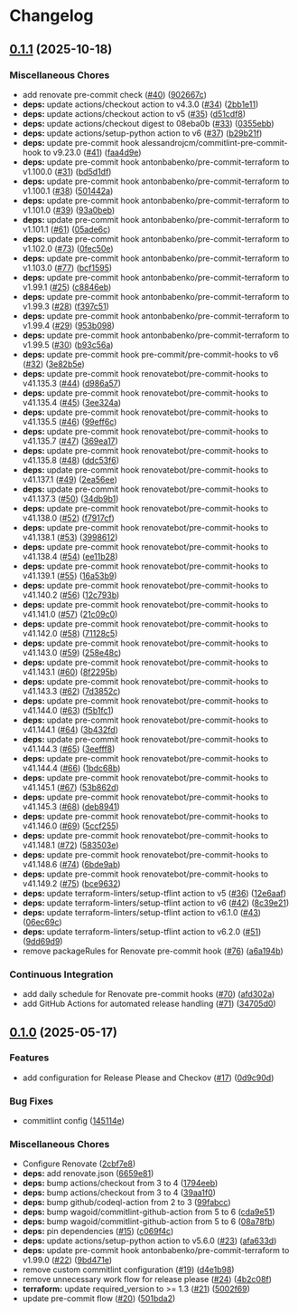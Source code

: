 # Changelog

## [0.1.1](https://github.com/opzkit/terraform-aws-elasticache-redis/compare/v0.1.0...v0.1.1) (2025-10-18)


### Miscellaneous Chores

* add renovate pre-commit check ([#40](https://github.com/opzkit/terraform-aws-elasticache-redis/issues/40)) ([902667c](https://github.com/opzkit/terraform-aws-elasticache-redis/commit/902667caa16d275eaf0549ae9b8d9cce3abcd507))
* **deps:** update actions/checkout action to v4.3.0 ([#34](https://github.com/opzkit/terraform-aws-elasticache-redis/issues/34)) ([2bb1e11](https://github.com/opzkit/terraform-aws-elasticache-redis/commit/2bb1e11aaedc7a04253b5165120ed5e9d5c96691))
* **deps:** update actions/checkout action to v5 ([#35](https://github.com/opzkit/terraform-aws-elasticache-redis/issues/35)) ([d51cdf8](https://github.com/opzkit/terraform-aws-elasticache-redis/commit/d51cdf824284dd8442c5d01d2f611771526caf8f))
* **deps:** update actions/checkout digest to 08eba0b ([#33](https://github.com/opzkit/terraform-aws-elasticache-redis/issues/33)) ([0355ebb](https://github.com/opzkit/terraform-aws-elasticache-redis/commit/0355ebbe2f1e7ee167a0766a2b447873bc63ea71))
* **deps:** update actions/setup-python action to v6 ([#37](https://github.com/opzkit/terraform-aws-elasticache-redis/issues/37)) ([b29b21f](https://github.com/opzkit/terraform-aws-elasticache-redis/commit/b29b21f12ae27cd56b42d9b714b4ea7dc1e7855e))
* **deps:** update pre-commit hook alessandrojcm/commitlint-pre-commit-hook to v9.23.0 ([#41](https://github.com/opzkit/terraform-aws-elasticache-redis/issues/41)) ([faa4d9e](https://github.com/opzkit/terraform-aws-elasticache-redis/commit/faa4d9eac487bb048cac2db4fcb229c907e67ee1))
* **deps:** update pre-commit hook antonbabenko/pre-commit-terraform to v1.100.0 ([#31](https://github.com/opzkit/terraform-aws-elasticache-redis/issues/31)) ([bd5d1df](https://github.com/opzkit/terraform-aws-elasticache-redis/commit/bd5d1df9c207c2b5ef1f020d1023172c48266eee))
* **deps:** update pre-commit hook antonbabenko/pre-commit-terraform to v1.100.1 ([#38](https://github.com/opzkit/terraform-aws-elasticache-redis/issues/38)) ([501442a](https://github.com/opzkit/terraform-aws-elasticache-redis/commit/501442a854b9d6a344443107ad267799050e75ef))
* **deps:** update pre-commit hook antonbabenko/pre-commit-terraform to v1.101.0 ([#39](https://github.com/opzkit/terraform-aws-elasticache-redis/issues/39)) ([93a0beb](https://github.com/opzkit/terraform-aws-elasticache-redis/commit/93a0beb1f0b7019333571eb4ee35e1fd8bce16a0))
* **deps:** update pre-commit hook antonbabenko/pre-commit-terraform to v1.101.1 ([#61](https://github.com/opzkit/terraform-aws-elasticache-redis/issues/61)) ([05ade6c](https://github.com/opzkit/terraform-aws-elasticache-redis/commit/05ade6ce6f188b3cc33ed3b03af56c483e8697ed))
* **deps:** update pre-commit hook antonbabenko/pre-commit-terraform to v1.102.0 ([#73](https://github.com/opzkit/terraform-aws-elasticache-redis/issues/73)) ([0fec50e](https://github.com/opzkit/terraform-aws-elasticache-redis/commit/0fec50ebec490da14014dac9c6f23472a8404479))
* **deps:** update pre-commit hook antonbabenko/pre-commit-terraform to v1.103.0 ([#77](https://github.com/opzkit/terraform-aws-elasticache-redis/issues/77)) ([bcf1595](https://github.com/opzkit/terraform-aws-elasticache-redis/commit/bcf15959389356efa19bad61b6ed29cca0f39d4d))
* **deps:** update pre-commit hook antonbabenko/pre-commit-terraform to v1.99.1 ([#25](https://github.com/opzkit/terraform-aws-elasticache-redis/issues/25)) ([c8846eb](https://github.com/opzkit/terraform-aws-elasticache-redis/commit/c8846eba7439776c329fd05d50f8716143c3cff1))
* **deps:** update pre-commit hook antonbabenko/pre-commit-terraform to v1.99.3 ([#28](https://github.com/opzkit/terraform-aws-elasticache-redis/issues/28)) ([f397c51](https://github.com/opzkit/terraform-aws-elasticache-redis/commit/f397c5171590fb8b815ef9f01d25bf34d94a05f7))
* **deps:** update pre-commit hook antonbabenko/pre-commit-terraform to v1.99.4 ([#29](https://github.com/opzkit/terraform-aws-elasticache-redis/issues/29)) ([953b098](https://github.com/opzkit/terraform-aws-elasticache-redis/commit/953b098d0cd13e9ceac279d636270d1f530350fe))
* **deps:** update pre-commit hook antonbabenko/pre-commit-terraform to v1.99.5 ([#30](https://github.com/opzkit/terraform-aws-elasticache-redis/issues/30)) ([b93c56a](https://github.com/opzkit/terraform-aws-elasticache-redis/commit/b93c56a62d0893e152cf10311255ec8e2f9d751c))
* **deps:** update pre-commit hook pre-commit/pre-commit-hooks to v6 ([#32](https://github.com/opzkit/terraform-aws-elasticache-redis/issues/32)) ([3e82b5e](https://github.com/opzkit/terraform-aws-elasticache-redis/commit/3e82b5eda633aac532656806bcaf3bd0012052ab))
* **deps:** update pre-commit hook renovatebot/pre-commit-hooks to v41.135.3 ([#44](https://github.com/opzkit/terraform-aws-elasticache-redis/issues/44)) ([d986a57](https://github.com/opzkit/terraform-aws-elasticache-redis/commit/d986a574e293facf41483e94f0d11f86d763d3f1))
* **deps:** update pre-commit hook renovatebot/pre-commit-hooks to v41.135.4 ([#45](https://github.com/opzkit/terraform-aws-elasticache-redis/issues/45)) ([3ee324a](https://github.com/opzkit/terraform-aws-elasticache-redis/commit/3ee324a88620b072972ddeb7500c78fbdd726cf5))
* **deps:** update pre-commit hook renovatebot/pre-commit-hooks to v41.135.5 ([#46](https://github.com/opzkit/terraform-aws-elasticache-redis/issues/46)) ([99eff6c](https://github.com/opzkit/terraform-aws-elasticache-redis/commit/99eff6c61da505345b64c3368843da828e671ff5))
* **deps:** update pre-commit hook renovatebot/pre-commit-hooks to v41.135.7 ([#47](https://github.com/opzkit/terraform-aws-elasticache-redis/issues/47)) ([369ea17](https://github.com/opzkit/terraform-aws-elasticache-redis/commit/369ea17487428638db2f969bf1d2d52451d3e23d))
* **deps:** update pre-commit hook renovatebot/pre-commit-hooks to v41.135.8 ([#48](https://github.com/opzkit/terraform-aws-elasticache-redis/issues/48)) ([ddc53f6](https://github.com/opzkit/terraform-aws-elasticache-redis/commit/ddc53f6c4b9f199c1951f8751ae8070e5f8848f1))
* **deps:** update pre-commit hook renovatebot/pre-commit-hooks to v41.137.1 ([#49](https://github.com/opzkit/terraform-aws-elasticache-redis/issues/49)) ([2ea56ee](https://github.com/opzkit/terraform-aws-elasticache-redis/commit/2ea56ee7a0d02e383ac82eadbb4e792d9b9ffa4f))
* **deps:** update pre-commit hook renovatebot/pre-commit-hooks to v41.137.3 ([#50](https://github.com/opzkit/terraform-aws-elasticache-redis/issues/50)) ([34db9b1](https://github.com/opzkit/terraform-aws-elasticache-redis/commit/34db9b18715e8132d40705158286740b4844114d))
* **deps:** update pre-commit hook renovatebot/pre-commit-hooks to v41.138.0 ([#52](https://github.com/opzkit/terraform-aws-elasticache-redis/issues/52)) ([f7917cf](https://github.com/opzkit/terraform-aws-elasticache-redis/commit/f7917cfc3bb9bd8579d9404de40ec3982ea43267))
* **deps:** update pre-commit hook renovatebot/pre-commit-hooks to v41.138.1 ([#53](https://github.com/opzkit/terraform-aws-elasticache-redis/issues/53)) ([3998612](https://github.com/opzkit/terraform-aws-elasticache-redis/commit/399861285e41be49e4565fd9522dbdcf4fc45e3e))
* **deps:** update pre-commit hook renovatebot/pre-commit-hooks to v41.138.4 ([#54](https://github.com/opzkit/terraform-aws-elasticache-redis/issues/54)) ([ee11b28](https://github.com/opzkit/terraform-aws-elasticache-redis/commit/ee11b28014e2826bf2a544e21588dcb901bffedf))
* **deps:** update pre-commit hook renovatebot/pre-commit-hooks to v41.139.1 ([#55](https://github.com/opzkit/terraform-aws-elasticache-redis/issues/55)) ([16a53b9](https://github.com/opzkit/terraform-aws-elasticache-redis/commit/16a53b9910726df10e095e283469093e21aa5e74))
* **deps:** update pre-commit hook renovatebot/pre-commit-hooks to v41.140.2 ([#56](https://github.com/opzkit/terraform-aws-elasticache-redis/issues/56)) ([12c793b](https://github.com/opzkit/terraform-aws-elasticache-redis/commit/12c793b603e7e5ab8f88297fe4cfd3a4f7b48bf4))
* **deps:** update pre-commit hook renovatebot/pre-commit-hooks to v41.141.0 ([#57](https://github.com/opzkit/terraform-aws-elasticache-redis/issues/57)) ([21c09c0](https://github.com/opzkit/terraform-aws-elasticache-redis/commit/21c09c0552fc28055619a9b6b03efa4cb42da70c))
* **deps:** update pre-commit hook renovatebot/pre-commit-hooks to v41.142.0 ([#58](https://github.com/opzkit/terraform-aws-elasticache-redis/issues/58)) ([71128c5](https://github.com/opzkit/terraform-aws-elasticache-redis/commit/71128c51fa21b3d409492ab47afc51040dc4bb82))
* **deps:** update pre-commit hook renovatebot/pre-commit-hooks to v41.143.0 ([#59](https://github.com/opzkit/terraform-aws-elasticache-redis/issues/59)) ([258e48c](https://github.com/opzkit/terraform-aws-elasticache-redis/commit/258e48c0147073e5c8ec41850b1ba8f8b84327f7))
* **deps:** update pre-commit hook renovatebot/pre-commit-hooks to v41.143.1 ([#60](https://github.com/opzkit/terraform-aws-elasticache-redis/issues/60)) ([8f2295b](https://github.com/opzkit/terraform-aws-elasticache-redis/commit/8f2295b0c21ecb70b1e5eaf82adc38b8448e2e40))
* **deps:** update pre-commit hook renovatebot/pre-commit-hooks to v41.143.3 ([#62](https://github.com/opzkit/terraform-aws-elasticache-redis/issues/62)) ([7d3852c](https://github.com/opzkit/terraform-aws-elasticache-redis/commit/7d3852cc011540eee16d7ed2ec904f2d7d841a45))
* **deps:** update pre-commit hook renovatebot/pre-commit-hooks to v41.144.0 ([#63](https://github.com/opzkit/terraform-aws-elasticache-redis/issues/63)) ([f5b1fc1](https://github.com/opzkit/terraform-aws-elasticache-redis/commit/f5b1fc14aad3e571f4a522326b99319d61220458))
* **deps:** update pre-commit hook renovatebot/pre-commit-hooks to v41.144.1 ([#64](https://github.com/opzkit/terraform-aws-elasticache-redis/issues/64)) ([3b432fd](https://github.com/opzkit/terraform-aws-elasticache-redis/commit/3b432fd42792a5d47b76ca34a2200d07f4431e47))
* **deps:** update pre-commit hook renovatebot/pre-commit-hooks to v41.144.3 ([#65](https://github.com/opzkit/terraform-aws-elasticache-redis/issues/65)) ([3eefff8](https://github.com/opzkit/terraform-aws-elasticache-redis/commit/3eefff87f6eb76eb9908c3013091cb51ca479a49))
* **deps:** update pre-commit hook renovatebot/pre-commit-hooks to v41.144.4 ([#66](https://github.com/opzkit/terraform-aws-elasticache-redis/issues/66)) ([1bdc68b](https://github.com/opzkit/terraform-aws-elasticache-redis/commit/1bdc68b5abce7cb47742207b1724199e77d0c92b))
* **deps:** update pre-commit hook renovatebot/pre-commit-hooks to v41.145.1 ([#67](https://github.com/opzkit/terraform-aws-elasticache-redis/issues/67)) ([53b862d](https://github.com/opzkit/terraform-aws-elasticache-redis/commit/53b862d9a3d89064da4ed759c4a1bdab63aa2341))
* **deps:** update pre-commit hook renovatebot/pre-commit-hooks to v41.145.3 ([#68](https://github.com/opzkit/terraform-aws-elasticache-redis/issues/68)) ([deb8941](https://github.com/opzkit/terraform-aws-elasticache-redis/commit/deb8941d98530ef3c7b072357f13d9f9ef176a88))
* **deps:** update pre-commit hook renovatebot/pre-commit-hooks to v41.146.0 ([#69](https://github.com/opzkit/terraform-aws-elasticache-redis/issues/69)) ([5ccf255](https://github.com/opzkit/terraform-aws-elasticache-redis/commit/5ccf255ec9a2524dd2570963e8cf85bdd5e764f6))
* **deps:** update pre-commit hook renovatebot/pre-commit-hooks to v41.148.1 ([#72](https://github.com/opzkit/terraform-aws-elasticache-redis/issues/72)) ([583503e](https://github.com/opzkit/terraform-aws-elasticache-redis/commit/583503e7a06bdd306ec75dc1e8f695d3161a5612))
* **deps:** update pre-commit hook renovatebot/pre-commit-hooks to v41.148.6 ([#74](https://github.com/opzkit/terraform-aws-elasticache-redis/issues/74)) ([6bde9ab](https://github.com/opzkit/terraform-aws-elasticache-redis/commit/6bde9abee85e8fba7c5edd779e7763fd244b8a23))
* **deps:** update pre-commit hook renovatebot/pre-commit-hooks to v41.149.2 ([#75](https://github.com/opzkit/terraform-aws-elasticache-redis/issues/75)) ([bce9632](https://github.com/opzkit/terraform-aws-elasticache-redis/commit/bce96320a3c43ba4268b0ae9cce7df8f8bfa4fbe))
* **deps:** update terraform-linters/setup-tflint action to v5 ([#36](https://github.com/opzkit/terraform-aws-elasticache-redis/issues/36)) ([12e6aaf](https://github.com/opzkit/terraform-aws-elasticache-redis/commit/12e6aaf38366742a7ef762a3c92d6f0792ae3b93))
* **deps:** update terraform-linters/setup-tflint action to v6 ([#42](https://github.com/opzkit/terraform-aws-elasticache-redis/issues/42)) ([8c39e21](https://github.com/opzkit/terraform-aws-elasticache-redis/commit/8c39e211e5096c39af4636584f5a735376969634))
* **deps:** update terraform-linters/setup-tflint action to v6.1.0 ([#43](https://github.com/opzkit/terraform-aws-elasticache-redis/issues/43)) ([06ec69c](https://github.com/opzkit/terraform-aws-elasticache-redis/commit/06ec69cfec8aa637e6bd182835d67ce771130f3d))
* **deps:** update terraform-linters/setup-tflint action to v6.2.0 ([#51](https://github.com/opzkit/terraform-aws-elasticache-redis/issues/51)) ([9dd69d9](https://github.com/opzkit/terraform-aws-elasticache-redis/commit/9dd69d93b625cd29e2069f47f61d90f54c3aad91))
* remove packageRules for Renovate pre-commit hook ([#76](https://github.com/opzkit/terraform-aws-elasticache-redis/issues/76)) ([a6a194b](https://github.com/opzkit/terraform-aws-elasticache-redis/commit/a6a194b8c7534659d8075666f7938baa37180b0e))


### Continuous Integration

* add daily schedule for Renovate pre-commit hooks ([#70](https://github.com/opzkit/terraform-aws-elasticache-redis/issues/70)) ([afd302a](https://github.com/opzkit/terraform-aws-elasticache-redis/commit/afd302ad49c15ab975713c54d401d017b31719dc))
* add GitHub Actions for automated release handling ([#71](https://github.com/opzkit/terraform-aws-elasticache-redis/issues/71)) ([34705d0](https://github.com/opzkit/terraform-aws-elasticache-redis/commit/34705d0caf3699515ea6e6b3790e298d5522c7ca))

## [0.1.0](https://github.com/opzkit/terraform-aws-elasticache-redis/compare/v0.0.9...v0.1.0) (2025-05-17)


### Features

* add configuration for Release Please and Checkov ([#17](https://github.com/opzkit/terraform-aws-elasticache-redis/issues/17)) ([0d9c90d](https://github.com/opzkit/terraform-aws-elasticache-redis/commit/0d9c90de73d24084065001a7e99ddb8c64004638))


### Bug Fixes

* commitlint config ([145114e](https://github.com/opzkit/terraform-aws-elasticache-redis/commit/145114ec9f4f143b98974f725da47a04827d5a5b))


### Miscellaneous Chores

* Configure Renovate ([2cbf7e8](https://github.com/opzkit/terraform-aws-elasticache-redis/commit/2cbf7e89f97408e78b05113a9f38e7cba40b5fe7))
* **deps:** add renovate.json ([6659e81](https://github.com/opzkit/terraform-aws-elasticache-redis/commit/6659e81dc8d06b19e6bf64d460c3d10648c3f42d))
* **deps:** bump actions/checkout from 3 to 4 ([1794eeb](https://github.com/opzkit/terraform-aws-elasticache-redis/commit/1794eebf058fe96af909ff214ffbbcc9fabd0ef7))
* **deps:** bump actions/checkout from 3 to 4 ([39aa1f0](https://github.com/opzkit/terraform-aws-elasticache-redis/commit/39aa1f0a2daf93038ceebecefe18112345153e8b))
* **deps:** bump github/codeql-action from 2 to 3 ([99fabcc](https://github.com/opzkit/terraform-aws-elasticache-redis/commit/99fabcc6e4dfca47970b5c59bb8f551cd9004044))
* **deps:** bump wagoid/commitlint-github-action from 5 to 6 ([cda9e51](https://github.com/opzkit/terraform-aws-elasticache-redis/commit/cda9e515371673859097b74a507ab7aa87d1ebad))
* **deps:** bump wagoid/commitlint-github-action from 5 to 6 ([08a78fb](https://github.com/opzkit/terraform-aws-elasticache-redis/commit/08a78fba9dd83dd19d3075cdf3fd23b4cf6ba4c8))
* **deps:** pin dependencies ([#15](https://github.com/opzkit/terraform-aws-elasticache-redis/issues/15)) ([c069f4c](https://github.com/opzkit/terraform-aws-elasticache-redis/commit/c069f4c115e76db61a811d555e72ac069e2d29fe))
* **deps:** update actions/setup-python action to v5.6.0 ([#23](https://github.com/opzkit/terraform-aws-elasticache-redis/issues/23)) ([afa633d](https://github.com/opzkit/terraform-aws-elasticache-redis/commit/afa633db467b370045a400217f31f7a7eb1eafa8))
* **deps:** update pre-commit hook antonbabenko/pre-commit-terraform to v1.99.0 ([#22](https://github.com/opzkit/terraform-aws-elasticache-redis/issues/22)) ([9bd471e](https://github.com/opzkit/terraform-aws-elasticache-redis/commit/9bd471e076b43f36e7750917e9ac15917009c2fc))
* remove custom commitlint configuration ([#19](https://github.com/opzkit/terraform-aws-elasticache-redis/issues/19)) ([d4e1b98](https://github.com/opzkit/terraform-aws-elasticache-redis/commit/d4e1b982aa6bba079242c408bf7e8ca166c461b3))
* remove unnecessary work flow for release please ([#24](https://github.com/opzkit/terraform-aws-elasticache-redis/issues/24)) ([4b2c08f](https://github.com/opzkit/terraform-aws-elasticache-redis/commit/4b2c08f7d77ce78e94c591b04942730758d1d0b2))
* **terraform:** update required_version to &gt;= 1.3 ([#21](https://github.com/opzkit/terraform-aws-elasticache-redis/issues/21)) ([5002f69](https://github.com/opzkit/terraform-aws-elasticache-redis/commit/5002f69534eb7bbbe8c2dccee836519a5a48426d))
* update pre-commit flow ([#20](https://github.com/opzkit/terraform-aws-elasticache-redis/issues/20)) ([501bda2](https://github.com/opzkit/terraform-aws-elasticache-redis/commit/501bda236a3bdbc6d2eccbd935bcf1c0965d8c11))
